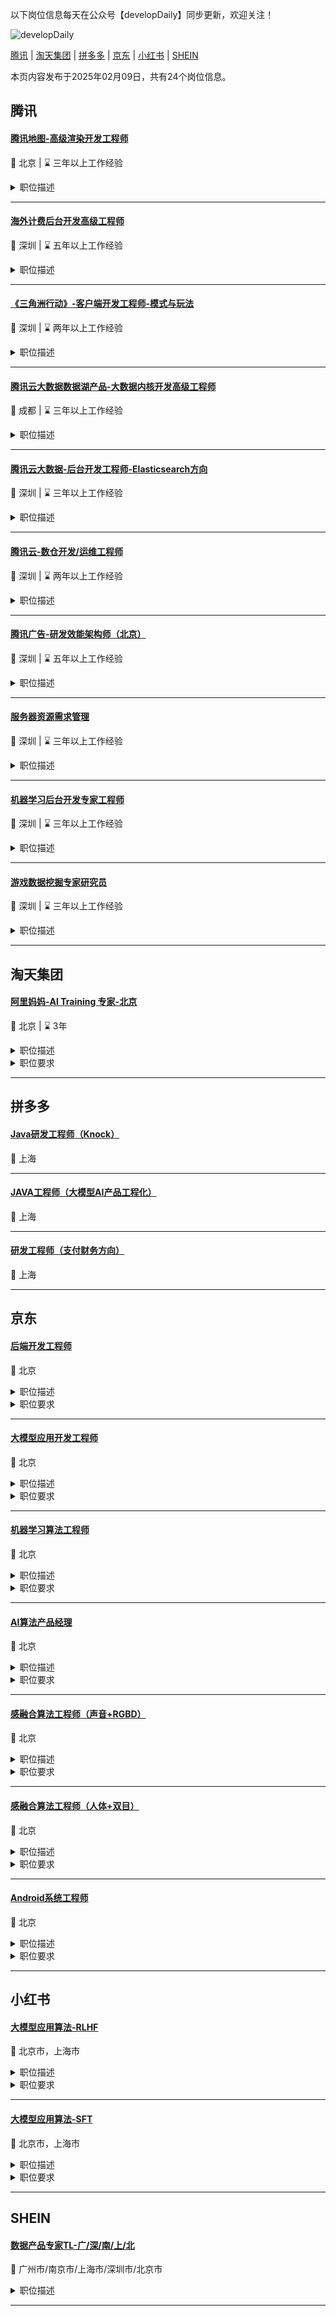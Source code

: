 以下岗位信息每天在公众号【developDaily】同步更新，欢迎关注！

<p><img alt="developDaily" src="./developDaily.png"></p>

[腾讯](#腾讯) | [淘天集团](#淘天集团) | [拼多多](#拼多多) | [京东](#京东) | [小红书](#小红书) | [SHEIN](#SHEIN)

本页内容发布于2025年02月09日，共有24个岗位信息。

## 腾讯

#### [腾讯地图-高级渲染开发工程师](http://careers.tencent.com/jobdesc.html?postId=1856990393493647360)

📍 北京 | ⌛ 三年以上工作经验

<details>
<summary>职位描述</summary>

1.负责腾讯地图渲染引擎核心技术开发；

2.负责包括新技术的应用、架构的优化和产品需求的迭代等核心开发工作；

3.负责腾讯地图系统性能优化和功耗优化工作。
</details>

---

#### [海外计费后台开发高级工程师](http://careers.tencent.com/jobdesc.html?postId=1802537099388264448)

📍 深圳 | ⌛ 五年以上工作经验

<details>
<summary>职位描述</summary>

1.负责米大师海外充值商店系统服务端架构设计和落地，通过架构改进、系统优化等方式提高全球计费交易系统研发和运行效率及稳定性；

2.基于业务规划，能体系化并具有前瞻性的快速输出方案架构以及概要设计文档，跟进方案的详细设计文档和落地；

3.负责关键技术的预研和攻关，编写核心代码，主持攻坚解决各种疑难杂症，快速定位问题并主导相关架构问题的解决。
</details>

---

#### [《三角洲行动》-客户端开发工程师-模式与玩法](http://careers.tencent.com/jobdesc.html?postId=1846092566412419072)

📍 深圳 | ⌛ 两年以上工作经验

<details>
<summary>职位描述</summary>

1.负责UE4射击类游戏模式框架的架构设计与落地；

2.负责UE4射击类游戏的具体Gameplay玩法的设计与实现；

3.负责模式和玩法模块的性能分析和优化。
</details>

---

#### [腾讯云大数据数据湖产品-大数据内核开发高级工程师](http://careers.tencent.com/jobdesc.html?postId=1856875497783324672)

📍 成都 | ⌛ 三年以上工作经验

<details>
<summary>职位描述</summary>

1.负责腾讯云大数据产品的内核开发等工作，包括DLC/EMR等产品；

2.通过客户侧内核疑难杂症以及优化需求的梳理和解决，促进腾讯云大数据内核能力演进优化；

3.参与大数据项目的技术选型、方案设计以及开发实施，协助完成大数据相关的产品和客户落地。
</details>

---

#### [腾讯云大数据-后台开发工程师-Elasticsearch方向](http://careers.tencent.com/jobdesc.html?postId=1856875491407982592)

📍 深圳 | ⌛ 三年以上工作经验

<details>
<summary>职位描述</summary>

1.负责腾讯云Elasticsearch产品相关管控平台及内核系统的研发、运营和日常维护工作；

2.负责腾讯云Elasticsearch Serverless产品形态的相关研发；

3.负责基于Elasticsearch的向量检索、AI Search、RAG等产品形态的相关研发。
</details>

---

#### [腾讯云-数仓开发/运维工程师](http://careers.tencent.com/jobdesc.html?postId=1856875483619160064)

📍 深圳 | ⌛ 两年以上工作经验

<details>
<summary>职位描述</summary>

1.负责腾讯云大数据团队MPP数据仓库集群的资源评估，安装部署、配置调整、调优建议、巡检脚本持续更新优化、故障分析处理、安全管理与日常维护；

2.负责数据仓库应急预案、迁移、备份/恢复策略方案的制定与实施；

3.负责开发 sql 脚本评审、优化，对腾讯侧交付人员、客户侧开发、运维人员进行数据库培训；

4.负责腾讯云大数据团队MPP数据仓库产品的技术文档编写、校验。输出对内、对外的标准化文档。并结合产品迭代持续维护更新；

5.总结项目POC、交付过程中的问题，形成文档沉淀，并赋能交付侧，提升产品交付效率及质量；

6.负责进行MPP产品标准性能验证，持续跟进市场上优势同类竞品性能指标，并结合运维经验提供产品迭代思路。
</details>

---

#### [腾讯广告-研发效能架构师（北京）](http://careers.tencent.com/jobdesc.html?postId=1857030458118795264)

📍 深圳 | ⌛ 五年以上工作经验

<details>
<summary>职位描述</summary>

1.对腾讯广告的DevOps一体化研发体系、公共研发工具以及一体化运营平台进行整体规划和设计，提升整体的研发及运营效率；

2.通过对研发体系各环节的数据建设和度量，识别Devops研发体系中的效能可提升点；

3.对DevOps研发体系中各个环节需要的提效工具进行建设；

4.持续建设和优化研发效能平台，推动团队和组织的研发效率提升。
</details>

---

#### [服务器资源需求管理](http://careers.tencent.com/jobdesc.html?postId=1856842514988818432)

📍 深圳 | ⌛ 三年以上工作经验

<details>
<summary>职位描述</summary>

1.负责腾讯服务器的资源需求管理和资源规划工作，负责腾讯各业务的需求管理计划、规划管理、资源服务等运营管理工作，包括各项指标的提升（执行率、准确率、服务水平等）；

2.深入了解业务特点、技术架构、云需求特点，对需求合理性进行评估。结合业务规划、预算等因素制定业务的需求计划，监控需求履约情况和协调异常处理；

3.分析各需求计划特点，从分计划形成主计划，管理S&OP，识别供应风险并推动各环节有序进行；

4.拉通业务容量到公司资源池，监控资源利用率，追踪资源满足度，支持各业务的需求满足，提升客户满意度；

5.负责资源管理、资源规划、业务优化等相关方面的项目管理；

6.负责自研业务的产品生命周期管理，熟练同步代次切换，管理上下游需求预期。
</details>

---

#### [机器学习后台开发专家工程师](http://careers.tencent.com/jobdesc.html?postId=1769931989583929344)

📍 深圳 | ⌛ 三年以上工作经验

<details>
<summary>职位描述</summary>

1.负责机器学习后台服务架构的设计、开发及维护工作，为算法研究团队提供高效的工程技术支持；

2.负责在游戏领域落地AI技术，包括模型训练优化以及在线服务性能提升；

3.积极关注AI领域的最新学术和行业进展，持续优化技术方案，并推进工作流程及研究效率的提升。
</details>

---

#### [游戏数据挖掘专家研究员](http://careers.tencent.com/jobdesc.html?postId=1769931987226730496)

📍 深圳 | ⌛ 三年以上工作经验

<details>
<summary>职位描述</summary>

1.利用统计学习、数据挖掘、推荐算法等方法，设计和优化用户模型，为产品设计研发及运营提供数据支持；

2.负责游戏海量数据分析任务，包括但不限于：社交网络分析，聚类分析，用户画像，异常用户挖掘等；

3.优化现有线上算法，结合实际业务需求与数据，利用分布式计算框架，研发高效可靠的数据挖掘解决方案；

4.关注行业前沿动态，保持行业敏感度，对竞品有专业的研究和分析。
</details>

---

## 淘天集团

#### [阿里妈妈-AI Training 专家-北京](https://talent.taotian.com/off-campus/position-detail?lang=zh&positionId=7000011209)

📍 北京 | ⌛ 3年

<details>
<summary>职位描述</summary>

我们是淘天集团阿里妈妈工程平台团队，致力于打造面向搜推广场景及GenAI与AI Agent应用的AI Infra平台。团队服务于淘天电商广告核心业务，承担 广告模型超大规模Embedding表征学习和Sparse-Dense模型及Dense大模型（LLMs/Diffusion等）训练与推理，AI Infra研发和优化等关键职责，在高性能在线服务&训练平台（推荐系统/多模态大模型/大语言模型）、分布式系统（计算/存储/网络）、异构计算和AI编译优化（GPGPU/CPU）等课题上都具有业界前沿的挑战。

1. 负责超大规模Sparse-Dense模型（for 广告）和Dense大模型（for GenAI应用）的训练架构设计优化并推动生产落地。

2. 负责大规模异构硬件Training系统的计算性能与效率优化。

3. Algorithm-Training-Inference Co-Design，整体提升模型效率。
</details>

<details>
<summary>职位要求</summary>

我们希望你：

-  计算机/人工智能/软件工程/电子信息/自动化/数学等相关专业背景，博士优先。

- 有超大规模分布式机器学习系统设计开发与Training System经验，了解MLSys相关前沿技术并能推动创新实践；熟悉TensorFlow/PyTorch/XLA/MLIR/TVM/TRT-LLM/DeepSpeed/Megatron等业界主流AI框架或编译器优先。

- 具备一线的C++/Python工程能力，精通数据结构和常用算法，掌握各种编译、调试、性能分析工具，有CPU/GPU/ASIC系统软件或硬件背景，熟悉计算机体系结构，熟悉并行编程（CUDA/OpenCL等）；有代码生成和优化背景，熟悉GCC/LLVM等主流编译器的实现的优先。
</details>

---

## 拼多多

#### [Java研发工程师（Knock）](https://careers.pinduoduo.com/jobs/detail?code=T017444)

📍 上海

---

#### [JAVA工程师（大模型AI产品工程化）](https://careers.pinduoduo.com/jobs/detail?code=T021162)

📍 上海

---

#### [研发工程师（支付财务方向）](https://careers.pinduoduo.com/jobs/detail?code=T010815)

📍 上海

---

## 京东

#### [后端开发工程师](https://zhaopin.jd.com/web/job/job_info_list/3)

📍 北京

<details>
<summary>职位描述</summary>

1、负责机器人后端服务设计和实现；

2、参与产品需求分析、技术选型及后端系统设计工作，所负责的后端服务满足功能、稳定性和扩展性要求。


</details>

<details>
<summary>职位要求</summary>

1、精通Linux环境下的Java、C/C++、Go 中的 1~2 门，扎实的编程能力，优秀的系统设计思维。有大型后端服务构建的经验。

2、了解机器学习、深度学习相关知识，掌握现有各类型大模型的基础架构，有实际大模型开发经验或有大模型在机器人上应用开发经验者优先。

3、计算机、数学、统计学、软件工程本科或研究生专业学历，5年以上相关工作经验。



符合京东价值观：客户为先、创新、拼搏、担当、感恩、诚信。
</details>

---

#### [大模型应用开发工程师](https://zhaopin.jd.com/web/job/job_info_list/3)

📍 北京

<details>
<summary>职位描述</summary>

1、负责大模型在机器人方向的应用服务研发，设计基于语音视觉的多模态Agent、实现上下文管理、工具调用、提示词工程等基本功能，基于大模型持续创新，满足机器人智能交互的需求。

2、设计并实施全双工流式通信的机器人应用架构，实现端到端最佳性能和最低时延，并保证系统的健壮性。




</details>

<details>
<summary>职位要求</summary>

1、精通Linux环境下的Java、C/C++、Go 中的 1~2 门，扎实的编程能力，优秀的系统设计思维。有大型后端服务构建的经验。

2、了解机器学习、深度学习相关知识，掌握现有各类型大模型的基础架构，有实际大模型开发经验或有大模型在机器人上应用开发经验者优先。

3、计算机、数学、统计学、软件工程本科或研究生专业学历，5年以上相关工作经验。



符合京东价值观：客户为先、创新、拼搏、担当、感恩、诚信。
</details>

---

#### [机器学习算法工程师](https://zhaopin.jd.com/web/job/job_info_list/3)

📍 北京

<details>
<summary>职位描述</summary>



1、负责各类传感器的数据增强、信号滤波、数据融合算法的设计和实现。

2、基于无线信号/声音/图像等各类传感器，实现中远距离对人员和环境的感知，包括人员生命体征、位姿状态、异常识别等。
</details>

<details>
<summary>职位要求</summary>



1、硕士及以上学历，电子/通信工程、信号/图像处理、自动化、计算机、数学及相关专业。

2、数字信号/信息处理理论基础扎实并能够灵活运用，熟悉常用机器学习算法，在深度学习及相关领域有一定基础。

3、精通下述至少一种编程语言：C/C++编程、Python。并精通linux系统。

4、有生命体征算法开发经验，或机器人开发经验者优先。



符合京东价值观：客户为先、创新、拼搏、担当、感恩、诚信。
</details>

---

#### [AI算法产品经理](https://zhaopin.jd.com/web/job/job_info_list/3)

📍 北京

<details>
<summary>职位描述</summary>

我们正在寻找一位充满激情的AI技术产品经理，加入我们的团队，共同推动智能家用机器人产品的技术进步和产品创新。您将负责提升产品的感知能力、思考能力和行为能力，确保我们的机器人产品在市场中保持领先地位。



1.感知能力提升：

- 与视觉算法、语音算法团队紧密合作，探索图像识别、语音识别等技术在产品中的应用。

- 收集和分析相关技术资料，为产品感知能力的提升提供数据支持和方案建议。



2.思考能力强化设计：

- 基于自然语言处理和智能决策技术，参与对话系统和智能决策功能的优化讨论。

- 提出对话系统逻辑和智能决策功能的改进思路和建议，增强产品的意图识别与思考能力。



3.行为能力优化：

- 配合运动控制算法团队，观察和记录机器人的运动控制和行为表现。

- 提出行动流畅性和自然度的优化建议，如对行走、互动动作的改进方案。

- 提出机械手臂运动控制能力的优化建议，提升其精确度和响应速度，以实现更复杂和精细的操作任务。
</details>

<details>
<summary>职位要求</summary>

1.教育背景：

- 统招本科及以上学历，计算机科学、人工智能、产品设计或相关专业。

- 系统学习过人工智能技术原理、产品开发流程相关课程，对用户体验设计有一定了解。

2.技术与工具熟练度：

- 了解多模态交互技术（如语音、手势、表情等）的基本概念。

- 熟练掌握Axure、Figma等产品原型设计工具，熟悉Jira、Trello等产品研发管理工具。

- 具备基础数据分析能力，能够理解和运用数据评估产品性能。

3.产品管理与文档撰写：

- 能够撰写清晰的产品文档，阐述产品需求和设计思路。

- 参加过AI产品相关实践项目或实习，有实际的产品管理经验。

4.市场与用户洞察：

- 具备市场分析意识，关注人工智能领域的最新动态。

- 有初步用户需求洞察能力，能通过调研收集用户需求。

- 有创新思维潜力，能提出新颖的产品改进思路。

5.个人素质：

- 对人工智能产品有浓厚的兴趣和研究动力。

- 有责任心，工作主动积极，学习能力强，渴望学习新知识。

- 有抗压潜力，能在一定压力下学习和成长。



符合京东价值观：客户为先、创新、拼搏、担当、感恩、诚信。
</details>

---

#### [感融合算法工程师（声音+RGBD）](https://zhaopin.jd.com/web/job/job_info_list/3)

📍 北京

<details>
<summary>职位描述</summary>

1.负责计算机视觉和深度学习算法研发与部署，包括但不限于：目标检测，分割，属性理解，3D点云检测，模型压缩量化，知识蒸馏等任务；

2.负责探索应用层面暴露的感知模型问题，进行深度分析，并提供相应的可行性解决方案；

3.负责研究和探索基于深度学习的前沿算法发展，不断优化迭代，保证感知产品在相关领域的先进性和竞争力。


</details>

<details>
<summary>职位要求</summary>

1.本科以上学历，计算机或相关专业

2. 熟练掌握机器学习（特别是深度学习）和计算机视觉的基本方法

3.有扎实的代码基础和数理能力，熟练掌握Python/C++语言之一

4.有较强的独立解决问题能力，学习能力及沟通能力



符合京东价值观：客户为先、创新、拼搏、担当、感恩、诚信。
</details>

---

#### [感融合算法工程师（人体+双目）](https://zhaopin.jd.com/web/job/job_info_list/3)

📍 北京

<details>
<summary>职位描述</summary>

1.负责计算机视觉和深度学习算法研发与部署，包括但不限于：目标检测，分割，属性理解，3D点云检测，模型压缩量化，知识蒸馏等任务；

2.负责探索应用层面暴露的感知模型问题，进行深度分析，并提供相应的可行性解决方案；

3.负责研究和探索基于深度学习的前沿算法发展，不断优化迭代，保证感知产品在相关领域的先进性和竞争力。


</details>

<details>
<summary>职位要求</summary>

1.硕士以上学历，计算机或相关专业

2. 熟练掌握机器学习（特别是深度学习）和计算机视觉的基本方法

3.有扎实的代码基础和数理能力，熟练掌握Python/C++语言之一

4.有较强的独立解决问题能力，学习能力及沟通能力



符合京东价值观：客户为先、创新、拼搏、担当、感恩、诚信。
</details>

---

#### [Android系统工程师](https://zhaopin.jd.com/web/job/job_info_list/3)

📍 北京

<details>
<summary>职位描述</summary>

1、需求分析与架构设计：负责对Android系统应用及Framework的需求进行深入分析，并设计相应的架构。

2、开发实现与优化：负责系统定制服务框架的开发工作，进行性能优化，执行系统定制裁剪等任务。

3、技术研究与分享：积极跟踪Android技术的最新发展，分享相关知识和经验，推动团队技术水平的提升。


</details>

<details>
<summary>职位要求</summary>

1、教育背景与工作经验：统招本科及以上学历，计算机科学、电子通信工程等相关专业；至少5年Android应用或Framework开发经验，拥有智能硬件或语音交互开发经验者优先。

2、编程基础与技术能力：具备扎实的编程基础，熟练掌握Java、C/C++等编程语言；精通JNI编程、Android网络编程；具备良好的计算机基础和数据结构知识。

3、Android系统框架与核心模块熟悉度：深入理解Android系统框架，熟悉AMS、WMS、PMS、SurfaceFlinger等核心模块；对Camera、Audio有较深的了解；有HAL层、Native开发经验者优先。

4、软技能与团队合作：拥有较强的沟通力和协作力，能够独立思考和独当一面；对产品体验和质量把控有深刻的理解和追求。





符合京东价值观：客户为先、创新、拼搏、担当、感恩、诚信。
</details>

---

## 小红书

#### [大模型应用算法-RLHF](https://job.xiaohongshu.com/social/position/13029)

📍 北京市，上海市

<details>
<summary>职位描述</summary>

岗位职责：

利用强化学习方法对多模态大模型进行对齐：

解决优化现有多模态大模型 RLHF 中的训练效果、稳定性、Reward Hacking 等问题；

探索  RL 阶段 computaiton scaling 对模型能力提升的方法；

研究 Multi-Agent、Long-term Objective、Scalable Oversight 等方向下基于强化学习的对齐方法；

基于前沿方法对幻觉、推理、工具使用、安全等场景问题进行针对性优化，提升大模型的应用价值。


</details>

<details>
<summary>职位要求</summary>

岗位要求

1. 具备扎实的机器学习基础，能熟练使用至少一种深度学习框架（e.g. PyTorch、Jax、TensorFlow、MindSpore、PaddlePaddle）。

2. 对监督学习、强化学习、表示学习等机器学习方法有深入理解并具备相关的实践经验。

3. 在 NLP/CV/RL 等至少一个 AI 领域中有过深入的研究经历，或通过机器学习算法解决过复杂业务场景问题。

4. 具备卓越的实验分析与问题解决能力，有创新思维，能够良好沟通、与团队成员高效协作。



加分项：

1. 对大模型 RL 技术有极大热情的有限。

2. 有 ICML、ICLR、NeurIPS、ACL、CVPR、AAAI 等顶级学术会议发表过有影响力研究成果的优先。

3. 主导、参与过 AI 相关的有大影响力的开源/闭源项目的优先。

4. 有 AI Alignment 相关研究或大模型应用项目经历的优先。
</details>

---

#### [大模型应用算法-SFT](https://job.xiaohongshu.com/social/position/13028)

📍 北京市，上海市

<details>
<summary>职位描述</summary>

1、大模型对齐与优化：参与语言及多模态大模型的对齐技术研究与优化，聚焦于解决模型在复杂指令遵循、推理、幻觉、工具使用等问题中的表现瓶颈，提升模型的实用性与可靠性。

2、对齐方法探索：研究并理解模型能力与对齐之间的关系，探索更有效的对齐技术，包括可扩展的人类监督方法等。设计并执行复杂的理解性实验，分析大模型在不同数据分布和任务场景下的表现，发现并解决影响模型性能的关键问题。

3、跨职能协作：与产品、工程、安全团队紧密合作，将研究成果有效落地，确保模型应用符合实际需求，并在关键技术上做到行业顶尖水平。






</details>

<details>
<summary>职位要求</summary>

1、扎实的机器学习基础：具备扎实的机器学习理论基础，能够熟练使用至少一种深度学习框架（如 PyTorch、Jax、TensorFlow、MindSpore、PaddlePaddle），并具备在复杂应用场景下应用这些工具的实践经验。

2、对齐技术研究经验：深入理解监督学习、强化学习、表示学习等方法，并在至少一个 AI 领域有过研究经历或通过机器学习算法成功解决过复杂问题。

3、卓越的实验设计与问题解决能力：具备设计复杂实验和分析实验结果的能力，能够识别并解决模型在真实应用中的关键技术挑战，具备创新思维，并能够有效沟通、与团队协作。



加分项：

在顶级学术会议（如 ICML、ICLR、NeurIPS、ACL、CVPR、AAAI）发表过有影响力的研究成果。

在 ACM/ICPC、NOI/IOI、Kaggle 等竞赛中获得优异成绩者优先。

参与过 AI 相关的有大影响力的开源/闭源项目、有 AI Alignment 相关研究经验或大模型应用项目经历者优先。
</details>

---

## SHEIN

#### [数据产品专家TL-广/深/南/上/北](https://app.mokahr.com/social-recruitment/shein/2933#/job/1e99956a-92ef-4f49-b870-8487fa1603c8)

📍 广州市/南京市/上海市/深圳市/北京市

<details>
<summary>职位描述</summary>

<p><strong>数据内容产品专家（TL），有互联网电商业务经验、商业化广告业务、用户增长经验优先，有管理职责优先</strong></p><p><br></p><p><strong>职位描述：</strong></p><p>1、负责shein的全集团数据服务，为公司运营决策、产品方向、增长策略提供大数据平台服务的支持；</p><p>2、根据业务的需求设计落地新的分析类型数据产品及数据开发类型产品；</p><p>3、推动数据化运营，与相关团队协作组织数据技术、产品和数据资产的相关的推广、培训；</p><p><br></p><p><strong>职位要求：</strong></p><p>1、具有深厚的统计学、计算机相关知识，精通SQL等数据查询语言，或者对数据开发分析有相关背景；</p><p>2、能够系统思考、自我驱动，对数据可视化、数据应用或者数据研发、交互设计有深刻的理解；</p><p>3、有过完整数据类产品的规划、设计、开发并落地实现成功案例；</p><p>4、有数据化运营经验、懂得产品推广、数据驱动用户增长的尤佳。</p>
</details>

---

